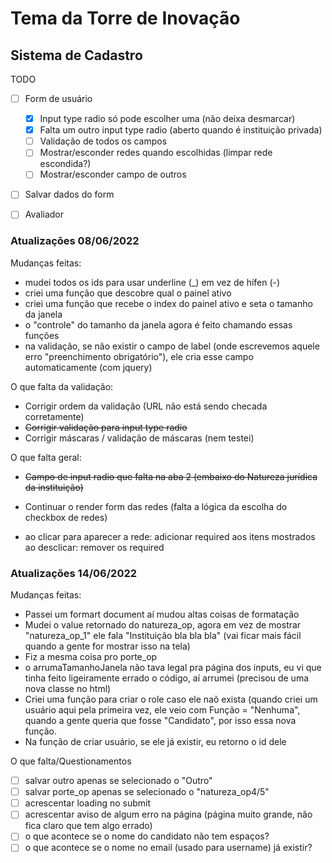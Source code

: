 # Tema da Torre de Inovação

## Sistema de Cadastro
TODO
- [ ] Form de usuário
    - [X] Input type radio só pode escolher uma (não deixa desmarcar)
    - [X] Falta um outro input type radio (aberto quando é instituição privada)
    - [ ] Validação de todos os campos
    - [ ] Mostrar/esconder redes quando escolhidas (limpar rede escondida?) 
    - [ ] Mostrar/esconder campo de outros
- [ ] Salvar dados do form
- [ ] Avaliador


### Atualizações 08/06/2022
Mudanças feitas:

- mudei todos os ids para usar underline (_) em vez de hífen (-)
- criei uma função que descobre qual o painel ativo
- criei uma função que recebe o index do painel ativo e seta o tamanho da janela
- o "controle" do tamanho da janela agora é feito chamando essas funções
- na validação, se não existir o campo de label (onde escrevemos aquele erro "preenchimento obrigatório"), ele cria esse campo automaticamente (com jquery)


O que falta da validação:

- Corrigir ordem da validação (URL não está sendo checada corretamente)
- ~~Corrigir validação para input type radio~~
- Corrigir máscaras / validação de máscaras (nem testei)

O que falta geral:
- ~~Campo de input radio que falta na aba 2 (embaixo do Natureza jurídica da instituição)~~
- Continuar o render form das redes (falta a lógica da escolha do checkbox de redes)


- ao clicar para aparecer a rede: adicionar required aos itens mostrados
ao desclicar: remover os required

### Atualizações 14/06/2022
Mudanças feitas:
- Passei um formart document aí mudou altas coisas de formatação
- Mudei o value retornado do natureza_op, agora em vez de mostrar "natureza_op_1" ele fala "Instituição bla bla bla" (vai ficar mais fácil quando a gente for mostrar isso na tela)
- Fiz a mesma coisa pro porte_op
- o arrumaTamanhoJanela não tava legal pra página dos inputs, eu vi que tinha feito ligeiramente errado o código, aí arrumei (precisou de uma nova classe no html)
- Criei uma função para criar o role caso ele naõ exista (quando criei um usuário aqui pela primeira vez, ele veio com Função = "Nenhuma", quando a gente queria que fosse "Candidato", por isso essa nova função.
- Na função de criar usuário, se ele já existir, eu retorno o id dele

O que falta/Questionamentos
- [ ] salvar outro apenas se selecionado o "Outro"
- [ ] salvar porte_op apenas se selecionado o "natureza_op4/5"
- [ ] acrescentar loading no submit
- [ ] acrescentar aviso de algum erro na página (página muito grande, não fica claro que tem algo errado)
- [ ] o que acontece se o nome do candidato não tem espaços?
- [ ] o que acontece se o nome no email (usado para username) já existir?